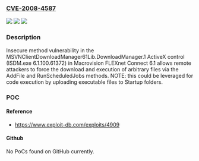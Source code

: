 ### [CVE-2008-4587](https://cve.mitre.org/cgi-bin/cvename.cgi?name=CVE-2008-4587)
![](https://img.shields.io/static/v1?label=Product&message=n%2Fa&color=blue)
![](https://img.shields.io/static/v1?label=Version&message=n%2Fa&color=blue)
![](https://img.shields.io/static/v1?label=Vulnerability&message=n%2Fa&color=brighgreen)

### Description

Insecure method vulnerability in the MSVNClientDownloadManager61Lib.DownloadManager.1 ActiveX control (ISDM.exe 6.1.100.61372) in Macrovision FLEXnet Connect 6.1 allows remote attackers to force the download and execution of arbitrary files via the AddFile and RunScheduledJobs methods.  NOTE: this could be leveraged for code execution by uploading executable files to Startup folders.

### POC

#### Reference
- https://www.exploit-db.com/exploits/4909

#### Github
No PoCs found on GitHub currently.

